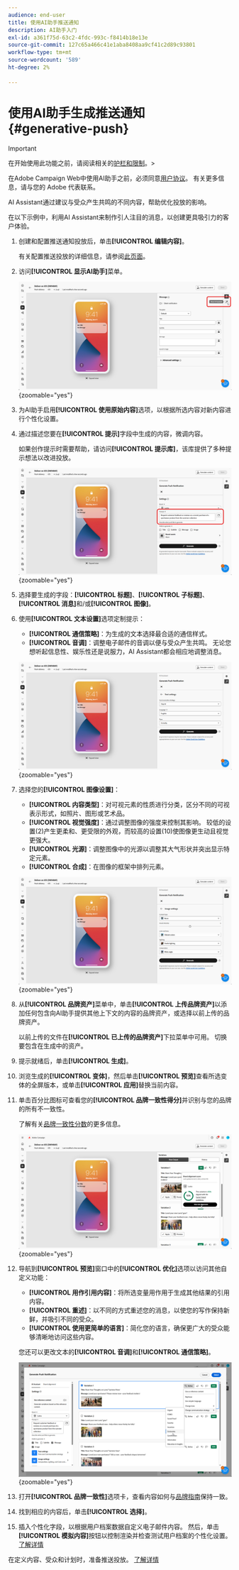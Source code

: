 ```yaml
---
audience: end-user
title: 使用AI助手推送通知
description: AI助手入门
exl-id: a361f75d-63c2-4fdc-993c-f8414b18e13e
source-git-commit: 127c65a466c41e1aba8408aa9cf41c2d89c93801
workflow-type: tm+mt
source-wordcount: '589'
ht-degree: 2%

---
```


# 使用AI助手生成推送通知 {#generative-push}

>[!IMPORTANT]
>
>在开始使用此功能之前，请阅读相关的[护栏和限制](generative-gs.md#generative-guardrails)。
>&#x200B;></br>
>
>在Adobe Campaign Web中使用AI助手之前，必须同意[用户协议](https://www.adobe.com/cn/legal/licenses-terms/adobe-dx-gen-ai-user-guidelines.html)。 有关更多信息，请与您的 Adobe 代表联系。

AI Assistant通过建议与受众产生共鸣的不同内容，帮助优化投放的影响。

在以下示例中，利用AI Assistant来制作引人注目的消息，以创建更具吸引力的客户体验。

1. 创建和配置推送通知投放后，单击&#x200B;**[!UICONTROL 编辑内容]**。

   有关配置推送投放的详细信息，请参阅[此页面](../push/create-push.md)。

1. 访问&#x200B;**[!UICONTROL 显示AI助手]**&#x200B;菜单。

   ![显示“显示AI助手”菜单的屏幕快照](assets/push-genai-1.png){zoomable="yes"}

1. 为AI助手启用&#x200B;**[!UICONTROL 使用原始内容]**&#x200B;选项，以根据所选内容对新内容进行个性化设置。

1. 通过描述您要在&#x200B;**[!UICONTROL 提示]**&#x200B;字段中生成的内容，微调内容。

   如果创作提示时需要帮助，请访问&#x200B;**[!UICONTROL 提示库]**，该库提供了多种提示想法以改进投放。

   ![显示提示库界面的屏幕截图](assets/push-genai-2.png){zoomable="yes"}

1. 选择要生成的字段：**[!UICONTROL 标题]**、**[!UICONTROL 子标题]**、**[!UICONTROL 消息]**&#x200B;和/或&#x200B;**[!UICONTROL 图像]**。

1. 使用&#x200B;**[!UICONTROL 文本设置]**&#x200B;选项定制提示：

   * **[!UICONTROL 通信策略]**：为生成的文本选择最合适的通信样式。
   * **[!UICONTROL 音调]**：调整电子邮件的音调以便与受众产生共鸣。 无论您想听起信息性、娱乐性还是说服力，AI Assistant都会相应地调整消息。

   ![显示文本设置选项的屏幕快照](assets/push-genai-3.png){zoomable="yes"}

1. 选择您的&#x200B;**[!UICONTROL 图像设置]**：

   * **[!UICONTROL 内容类型]**：对可视元素的性质进行分类，区分不同的可视表示形式，如照片、图形或艺术品。
   * **[!UICONTROL 视觉强度]**：通过调整图像的强度来控制其影响。 较低的设置(2)产生更柔和、更受限的外观，而较高的设置(10)使图像更生动且视觉更强大。
   * **[!UICONTROL 光源]**：调整图像中的光源以调整其大气形状并突出显示特定元素。
   * **[!UICONTROL 合成]**：在图像的框架中排列元素。

   ![显示图像设置选项的屏幕快照](assets/push-genai-4.png){zoomable="yes"}

1. 从&#x200B;**[!UICONTROL 品牌资产]**&#x200B;菜单中，单击&#x200B;**[!UICONTROL 上传品牌资产]**&#x200B;以添加任何包含向AI助手提供其他上下文的内容的品牌资产，或选择以前上传的品牌资产。

   以前上传的文件在&#x200B;**[!UICONTROL 已上传的品牌资产]**&#x200B;下拉菜单中可用。 切换要包含在生成中的资产。

1. 提示就绪后，单击&#x200B;**[!UICONTROL 生成]**。

1. 浏览生成的&#x200B;**[!UICONTROL 变体]**，然后单击&#x200B;**[!UICONTROL 预览]**&#x200B;查看所选变体的全屏版本，或单击&#x200B;**[!UICONTROL 应用]**&#x200B;替换当前内容。

1. 单击百分比图标可查看您的&#x200B;**[!UICONTROL 品牌一致性得分]**&#x200B;并识别与您的品牌的所有不一致性。

   了解有关[品牌一致性分数](../content/brands-score.md)的更多信息。

   ![](assets/push-genai-6.png){zoomable="yes"}

1. 导航到&#x200B;**[!UICONTROL 预览]**&#x200B;窗口中的&#x200B;**[!UICONTROL 优化]**&#x200B;选项以访问其他自定义功能：

   * **[!UICONTROL 用作引用内容]**：将所选变量用作用于生成其他结果的引用内容。
   * **[!UICONTROL 重述]**：以不同的方式重述您的消息，以使您的写作保持新鲜，并吸引不同的受众。
   * **[!UICONTROL 使用更简单的语言]**：简化您的语言，确保更广大的受众能够清晰地访问这些内容。

   您还可以更改文本的&#x200B;**[!UICONTROL 音调]**&#x200B;和&#x200B;**[!UICONTROL 通信策略]**。

   ![显示优化选项的屏幕快照](assets/push-genai-5.png){zoomable="yes"}

1. 打开&#x200B;**[!UICONTROL 品牌一致性]**&#x200B;选项卡，查看内容如何与[品牌指南](../content/brands.md)保持一致。

1. 找到相应的内容后，单击&#x200B;**[!UICONTROL 选择]**。

1. 插入个性化字段，以根据用户档案数据自定义电子邮件内容。 然后，单击&#x200B;**[!UICONTROL 模拟内容]**&#x200B;按钮以控制渲染并检查测试用户档案的个性化设置。 [了解详情](../preview-test/preview-content.md)

在定义内容、受众和计划时，准备推送投放。 [了解详情](../monitor/prepare-send.md)